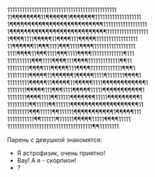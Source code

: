 
111111111111111111111111111111111111111111111
11¶¶¶¶¶¶¶¶11¶¶¶¶¶¶1¶¶¶¶¶¶¶1111111111111111111
1¶¶¶¶¶¶¶¶¶¶¶¶¶¶¶¶¶¶¶¶¶¶¶¶¶¶111111111111111111
1¶¶¶¶¶¶¶¶¶¶¶¶¶¶¶¶¶¶¶¶¶¶¶¶¶¶¶11111111111111111
1¶¶¶¶1111¶¶¶¶¶11¶¶¶¶111¶¶¶¶¶11111111111111111
11¶¶¶¶¶¶11¶¶¶1111¶¶¶1111¶¶¶¶11111111111111111
1111¶¶¶¶11¶¶¶1111¶¶¶1111¶¶¶¶1111111111111¶111
1111111111¶¶¶1111¶¶¶¶111¶¶¶¶1111111111111¶¶11
111111111¶¶¶¶111¶¶¶¶¶111¶¶¶¶1111111111111¶¶¶1
111111111¶¶¶¶¶11¶¶¶¶¶¶1¶¶¶¶¶1111¶1111111¶¶¶¶1
111111111¶¶¶¶¶11¶¶¶¶¶11¶¶¶¶¶1111¶¶¶¶¶¶¶¶¶¶¶¶1
11111111¶¶¶¶¶111¶¶¶1111¶¶¶¶¶11111¶¶¶¶¶¶¶¶¶¶¶1
11111111¶¶¶¶1111¶¶11111¶¶¶¶¶¶¶11111¶¶¶¶¶¶¶¶¶1
111111111¶¶11111¶¶111111¶¶¶¶¶¶¶¶¶¶¶¶¶¶¶¶¶¶¶11
111111111¶¶¶11111¶¶111111¶¶¶¶¶¶¶¶¶¶¶1¶¶¶¶¶111
11111111111¶¶111111¶111111¶¶¶¶¶11111¶¶¶¶11111
11111111111111111111111111111111111¶¶11111111

Парень с девушкой знакомятся:
- Я астрофизик, очень приятно!
- Вау! А я - скорпион!
- ?
